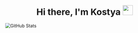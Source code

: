<h1 align="center">Hi there, I'm Kostya
<img src="https://github.com/blackcater/blackcater/raw/main/images/Hi.gif" height="32"/></h1>
  
![GitHub Stats](https://github-readme-stats.vercel.app/api?username=Glow3r&theme=merko)
